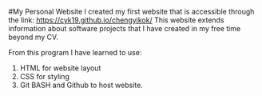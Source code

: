 #My Personal Website
I created my first website that is accessible through the link: https://cyk19.github.io/chengyikok/
This website extends information about software projects that I have created in my free time beyond my CV. 

From this program I have learned to use:
  1. HTML for website layout
  2. CSS for styling
  3. Git BASH and Github to host website.







